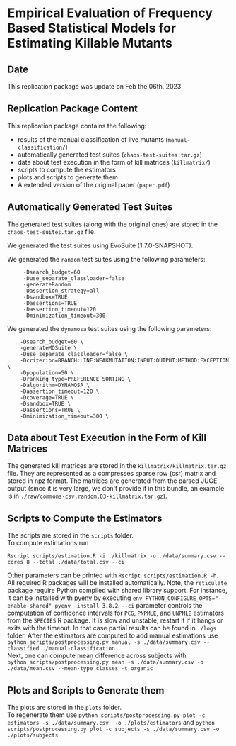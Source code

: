 # Empirical Evaluation of Frequency Based Statistical Models for Estimating Killable Mutants

## Date 
This replication package was update on Feb the 06th, 2023

## Replication Package Content
This replication package contains the following:
- results of the manual classification of live mutants (`manual-classification/`)
- automatically generated test suites (`chaos-test-suites.tar.gz`)
- data about test execution in the form of kill matrices (`killmatrix/`)
- scripts to compute the estimators
- plots and scripts to generate them
- A extended version of the original paper (`paper.pdf`)


## Automatically Generated Test Suites
The generated test suites (along with the original ones) are stored in the `chaos-test-suites.tar.gz` file.

We generated the test suites using EvoSuite (1.7.0-SNAPSHOT).

We generated the `random` test suites using the following parameters:

```
     -Dsearch_budget=60
     -Duse_separate_classloader=false
     -generateRandom
     -Dassertion_strategy=all
     -Dsandbox=TRUE
     -Dassertions=TRUE
     -Dassertion_timeout=120
     -Dminimization_timeout=300 
```
We generated the `dynamosa` test suites using the following parameters:

```
    -Dsearch_budget=60 \
    -generateMOSuite \
    -Duse_separate_classloader=false \
    -Dcriterion=BRANCH:LINE:WEAKMUTATION:INPUT:OUTPUT:METHOD:EXCEPTION \
    -Dpopulation=50 \
    -Dranking_type=PREFERENCE_SORTING \
    -Dalgorithm=DYNAMOSA \
    -Dassertion_timeout=120 \
    -Dcoverage=TRUE \
    -Dsandbox=TRUE \
    -Dassertions=TRUE \
    -Dminimization_timeout=300 \
```


## Data about Test Execution in the Form of Kill Matrices
The generated kill matrices are stored in the `killmatrix/killmatrix.tar.gz` file.
They are represented as a compresses sparse row (csr) matrix and stored in npz format.
The matrices are generated from the parsed JUGE output 
(since it is very large, we don't provide it in this bundle, an example is in 
`./raw/commons-csv.random.03-killmatrix.tar.gz`).  

## Scripts to Compute the Estimators
The scripts are stored in the `scripts` folder.  
To compute estimations run

```
Rscript scripts/estimation.R -i ./killmatrix -o ./data/summary.csv --cores 8 --total ./data/total.csv --ci
```

Other parameters can be printed with `Rscript scripts/estimation.R -h`.  
All required R packages will be installed automatically.
Note, the `reticulate` package require Python compiled with shared library support.
For instance, it can be installed with [pyenv](https://github.com/pyenv/pyenv) by executing `env PYTHON_CONFIGURE_OPTS="--enable-shared" pyenv 
install 3.8.2`.
`--ci` parameter controls the computation of confidence intervals for `PCG`, `PNPMLE`, and `UNPMLE` estimators from the `SPECIES` R package.
It is slow and unstable, restart it if it hangs or exits with the timeout. In that case partial results can be found in `./logs` folder.
After the estimators are computed to add manual estimations use  
`python scripts/postprocessing.py manual -s ./data/summary.csv --classified ./manual-classification`  
Next, one can compute mean difference across subjects with  
`python scripts/postprocessing.py mean -s ./data/summary.csv -o ./data/mean.csv --mean-type classes -t organic`

## Plots and Scripts to Generate them
The plots are stored in the `plots` folder.  
To regenerate them use
`python scripts/postprocessing.py plot -c estimators -s ./data/summary.csv 
-o ./plots/estimators` and
`python scripts/postprocessing.py plot -c subjects -s ./data/summary.csv
-o ./plots/subjects`
